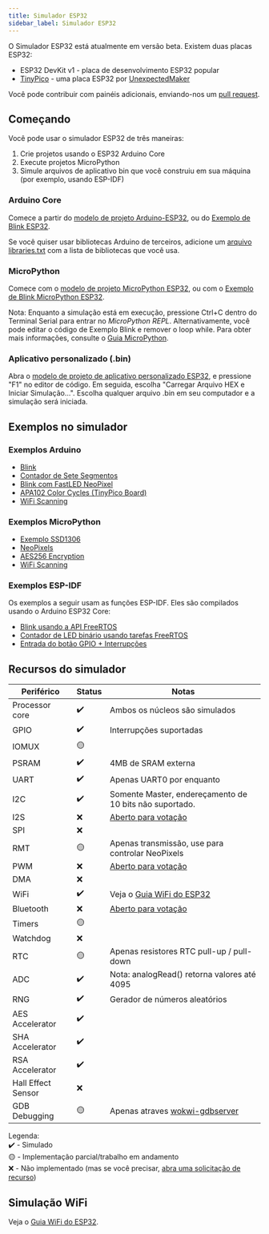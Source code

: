 ```yaml
---
title: Simulador ESP32
sidebar_label: Simulador ESP32
---
```


O Simulador ESP32 está atualmente em versão beta. Existem duas placas ESP32:

- ESP32 DevKit v1 - placa de desenvolvimento ESP32 popular
- [TinyPico](https://www.tinypico.com/) - uma placa ESP32 por [UnexpectedMaker](https://unexpectedmaker.com/)

<wokwi-esp32-devkit-v1></wokwi-esp32-devkit-v1>

Você pode contribuir com painéis adicionais, enviando-nos um [pull request](https://github.com/wokwi/wokwi-boards).

## Começando

Você pode usar o simulador ESP32 de três maneiras:

1. Crie projetos usando o ESP32 Arduino Core
2. Execute projetos MicroPython
3. Simule arquivos de aplicativo bin que você construiu em sua máquina (por exemplo, usando ESP-IDF)

### Arduino Core

Comece a partir do [modelo de projeto Arduino-ESP32](https://wokwi.com/arduino/new?template=esp32), ou do
[Exemplo de Blink ESP32](https://wokwi.com/arduino/projects/305452382231200320).

Se você quiser usar bibliotecas Arduino de terceiros, adicione um [arquivo libraries.txt](./libraries) com a lista de bibliotecas que você usa.

### MicroPython

Comece com o [modelo de projeto MicroPython ESP32](https://wokwi.com/arduino/new?template=micropython-esp32), ou com o
[Exemplo de Blink MicroPython ESP32](https://wokwi.com/arduino/projects/305452627045384768).

Nota: Enquanto a simulação está em execução, pressione Ctrl+C dentro do Terminal Serial para entrar no _MicroPython REPL_. Alternativamente, você pode editar o código de Exemplo Blink e remover o loop while. Para obter mais informações, consulte o [Guia MicroPython](./micropython).

### Aplicativo personalizado (.bin)

Abra o [modelo de projeto de aplicativo personalizado ESP32](https://wokwi.com/arduino/projects/305457271083631168), e pressione "F1" no editor de código. Em seguida, escolha "Carregar Arquivo HEX e Iniciar Simulação...". Escolha qualquer arquivo .bin em seu computador e a simulação será iniciada.

## Exemplos no simulador

### Exemplos Arduino

- [Blink](https://wokwi.com/arduino/projects/305566932847821378)
- [Contador de Sete Segmentos](https://wokwi.com/arduino/projects/305567166302782017)
- [Blink com FastLED NeoPixel](https://wokwi.com/arduino/projects/312460386125218368)
- [APA102 Color Cycles (TinyPico Board)](https://wokwi.com/arduino/projects/308012505806930496)
- [WiFi Scanning](https://wokwi.com/arduino/projects/305569599398609473)

### Exemplos MicroPython

- [Exemplo SSD1306](https://wokwi.com/arduino/projects/305568836183130690)
- [NeoPixels](https://wokwi.com/arduino/projects/305569065545499202)
- [AES256 Encryption](https://wokwi.com/arduino/projects/321484545174012499)
- [WiFi Scanning](https://wokwi.com/arduino/projects/305570169692881473)

### Exemplos ESP-IDF

Os exemplos a seguir usam as funções ESP-IDF. Eles são compilados usando o Arduino ESP32 Core:

- [Blink usando a API FreeRTOS](https://wokwi.com/arduino/projects/304209256260829762)
- [Contador de LED binário usando tarefas FreeRTOS](https://wokwi.com/arduino/projects/304210422302507585)
- [Entrada do botão GPIO + Interrupções](https://wokwi.com/arduino/projects/304633599712297536)

## Recursos do simulador

| Periférico         | Status | Notas                                                                      |
| ------------------ | ------ | -------------------------------------------------------------------------- |
| Processor core     | ✔️     | Ambos os núcleos são simulados                                             |
| GPIO               | ✔️     | Interrupções suportadas                                                    |
| IOMUX              | 🟡     |                                                                            |
| PSRAM              | ✔️     | 4MB de SRAM externa                                                        |
| UART               | ✔️     | Apenas UART0 por enquanto                                                  |
| I2C                | ✔️     | Somente Master, endereçamento de 10 bits não suportado.                    |
| I2S                | ❌     | [Aberto para votação](https://wokwi.com/features#feature-1031718532)       |
| SPI                | ❌     |                                                                            |
| RMT                | 🟡     | Apenas transmissão, use para controlar NeoPixels                           |
| PWM                | ❌     | [Aberto para votação](https://wokwi.com/features#feature-1033121859)       |
| DMA                | ❌     |                                                                            |
| WiFi               | ✔️     | Veja o [Guia WiFi do ESP32](./esp32-wifi)                                  |
| Bluetooth          | ❌     | [Aberto para votação](https://wokwi.com/features#feature-1047159691)       |
| Timers             | 🟡     |                                                                            |
| Watchdog           | ❌     |                                                                            |
| RTC                | 🟡     | Apenas resistores RTC pull-up / pull-down                                  |
| ADC                | ✔️     | Nota: analogRead() retorna valores até 4095                                |
| RNG                | ✔️     | Gerador de números aleatórios                                              |
| AES Accelerator    | ✔️     |                                                                            |
| SHA Accelerator    | ✔️     |                                                                            |
| RSA Accelerator    | ✔️     |                                                                            |
| Hall Effect Sensor | ❌     |                                                                            |
| GDB Debugging      | 🟡     | Apenas atraves [wokwi-gdbserver](https://github.com/wokwi/wokwi-gdbserver) |

Legenda:  
✔️ - Simulado  
🟡 - Implementação parcial/trabalho em andamento  
❌ - Não implementado (mas se você precisar, [abra uma solicitação de recurso](https://github.com/wokwi/wokwi-features/issues/new?labels=enhancement&template=feature_request.md))

## Simulação WiFi

Veja o [Guia WiFi do ESP32](./esp32-wifi).
